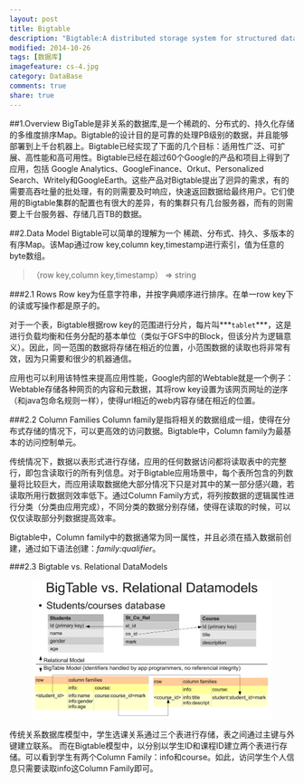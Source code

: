 ```yaml
---
layout: post
title: Bigtable
description: "Bigtable:A distributed storage system for structured data"
modified: 2014-10-26
tags: [数据库]
imagefeature: cs-4.jpg
category: DataBase
comments: true
share: true
---
```


##1.Overview
BigTable是非关系的数据库,是一个稀疏的、分布式的、持久化存储的多维度排序Map。Bigtable的设计目的是可靠的处理PB级别的数据，并且能够部署到上千台机器上。Bigtable已经实现了下面的几个目标：适用性广泛、可扩展、高性能和高可用性。Bigtable已经在超过60个Google的产品和项目上得到了应用，包括 Google Analytics、GoogleFinance、Orkut、Personalized Search、Writely和GoogleEarth。这些产品对Bigtable提出了迥异的需求，有的需要高吞吐量的批处理，有的则需要及时响应，快速返回数据给最终用户。它们使用的Bigtable集群的配置也有很大的差异，有的集群只有几台服务器，而有的则需要上千台服务器、存储几百TB的数据。

##2.Data Model
Bigtable可以简单的理解为一个 稀疏、分布式、持久、多版本的有序Map。该Map通过row key,column key,timestamp进行索引，值为任意的byte数组。

>（row key,column key,timestamp） => string

###2.1 Rows
Row key为任意字符串，并按字典顺序进行排序。在单一row key下的读或写操作都是原子的。

对于一个表，Bigtable根据row key的范围进行分片，每片叫***`tablet`***，这是进行负载均衡和任务分配的基本单位（类似于GFS中的Block，但该分片为逻辑意义）。因此，同一范围的数据将存储在相近的位置，小范围数据的读取也将非常有效，因为只需要和很少的机器通信。

应用也可以利用该特性来提高应用性能，Google内部的Webtable就是一个例子：Webtable存储各种网页的内容和元数据，其将row key设置为该网页网址的逆序（和java包命名规则一样），使得url相近的web内容存储在相近的位置。

###2.2 Column Families
Column family是指将相关的数据组成一组，使得在分布式存储的情况下，可以更高效的访问数据。Bigtable中，Column family为最基本的访问控制单元。

传统情况下，数据以表形式进行存储，应用的任何数据访问都将读取表中的完整行，即包含读取行的所有列信息。对于Bigtable应用场景中，每个表所包含的列数量将比较巨大，而应用读取数据绝大部分情况下只是对其中的某一部分感兴趣，若读取所用行数据则效率低下。通过Column Family方式，将列按数据的逻辑属性进行分类（分类由应用完成），不同分类的数据分别存储，使得在读取的时候，可以仅仅读取部分列数据提高效率。

Bigtable中，Column family中的数据通常为同一属性，并且必须在插入数据前创建，通过如下语法创建：*family:qualifier*。


###2.3 Bigtable vs. Relational DataModels
<figure><img src="/images/bigtable/datamodel.png"/></figure>
传统关系数据库模型中，学生选课关系通过三个表进行存储，表之间通过主键与外键建立联系。
而在Bigtable模型中，以分别以学生ID和课程ID建立两个表进行存储。可以看到学生有两个Column Family：info和course。如此，访问学生个人信息只需要读取info这Column Family即可。